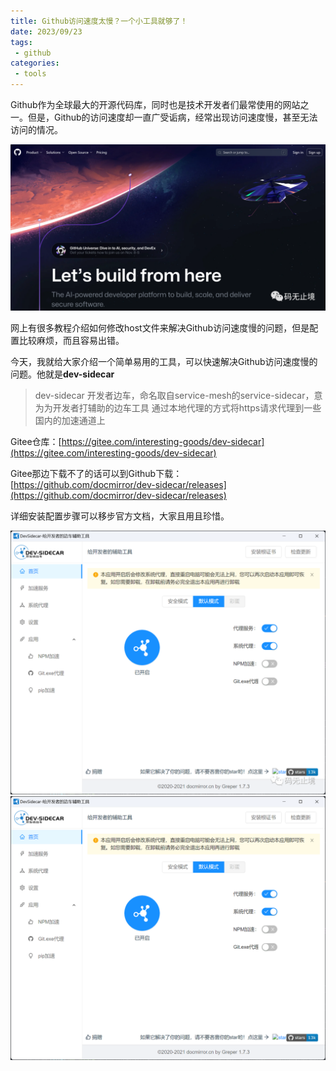 ```yaml
---
title: Github访问速度太慢？一个小工具就够了！
date: 2023/09/23
tags:
 - github
categories:
 - tools
---
```

Github作为全球最大的开源代码库，同时也是技术开发者们最常使用的网站之一。但是，Github的访问速度却一直广受诟病，经常出现访问速度慢，甚至无法访问的情况。

![1695474476848](image/20230923/1695474476848.png)

网上有很多教程介绍如何修改host文件来解决Github访问速度慢的问题，但是配置比较麻烦，而且容易出错。

今天，我就给大家介绍一个简单易用的工具，可以快速解决Github访问速度慢的问题。他就是**dev-sidecar**

> dev-sidecar
> 开发者边车，命名取自service-mesh的service-sidecar，意为为开发者打辅助的边车工具
> 通过本地代理的方式将https请求代理到一些国内的加速通道上

Gitee仓库：[https://gitee.com/interesting-goods/dev-sidecar](https://gitee.com/interesting-goods/dev-sidecar)

Gitee那边下载不了的话可以到Github下载：[https://github.com/docmirror/dev-sidecar/releases](https://github.com/docmirror/dev-sidecar/releases)

详细安装配置步骤可以移步官方文档，大家且用且珍惜。

![1695474508281](image/20230923/1695474508281.png)![dev-sidecar](image.png)
